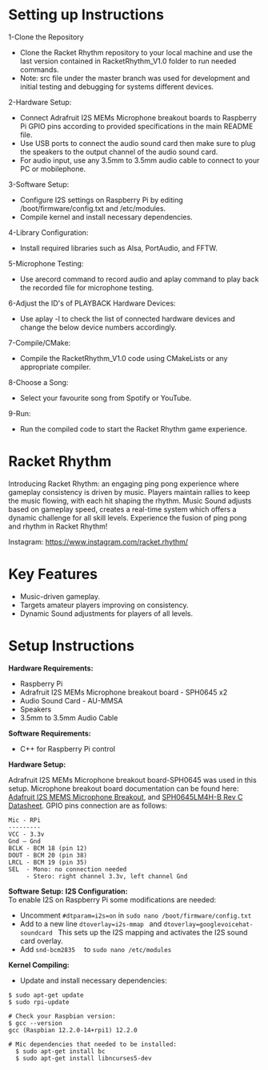 # Setting up Instructions
1-Clone the Repository 
* Clone the Racket Rhythm repository to your local machine and use the last version contained in RacketRhythm_V1.0 folder to run needed commands. 
* Note: src file under the master branch was used for development and initial testing and debugging for systems different devices.

2-Hardware Setup:
* Connect Adrafruit I2S MEMs Microphone breakout boards to Raspberry Pi GPIO pins according to provided specifications in the main README file.
* Use USB ports to connect the audio sound card then make sure to plug the speakers to the output channel of the audio sound card.
* For audio input, use any 3.5mm to 3.5mm audio cable to connect to your PC or mobilephone.

3-Software Setup:
* Configure I2S settings on Raspberry Pi by editing /boot/firmware/config.txt and /etc/modules.
* Compile kernel and install necessary dependencies.

4-Library Configuration:
* Install required libraries such as Alsa, PortAudio, and FFTW.

5-Microphone Testing:
* Use arecord command to record audio and aplay command to play back the recorded file for microphone testing.

6-Adjust the ID's of PLAYBACK Hardware Devices:  
* Use aplay -l to check the list of connected hardware devices and change the below device numbers accordingly.

7-Compile/CMake:
* Compile the RacketRhythm_V1.0 code using CMakeLists or any appropriate compiler.

8-Choose a Song:
* Select your favourite song from Spotify or YouTube.

9-Run:
* Run the compiled code to start the Racket Rhythm game experience.











# Racket Rhythm
Introducing Racket Rhythm: an engaging ping pong experience where gameplay consistency is driven by music. Players maintain rallies to keep the music flowing, with each hit shaping the rhythm. Music Sound adjusts based on gameplay speed, creates a real-time system which offers a dynamic challenge for all skill levels. Experience the fusion of ping pong and rhythm in Racket Rhythm!

Instagram: https://www.instagram.com/racket.rhythm/

# Key Features
* Music-driven gameplay.
* Targets amateur players improving on consistency.
* Dynamic Sound adjustments for players of all levels.

# Setup Instructions
**Hardware Requirements:**
 * Raspberry Pi
 * Adrafruit I2S MEMs Microphone breakout board - SPH0645 x2
 * Audio Sound Card - AU-MMSA
 * Speakers
 * 3.5mm to 3.5mm Audio Cable

**Software Requirements:**
 * C++ for Raspberry Pi control
 
**Hardware Setup:**

Adrafruit I2S MEMs Microphone breakout board-SPH0645 was used in this setup. 
Microphone breakout board documentation can be found here: [Adafruit I2S MEMS Microphone Breakout](https://cdn-learn.adafruit.com/downloads/pdf/adafruit-i2s-mems-microphone-breakout.pdf), and [SPH0645LM4H-B Rev C Datasheet](https://mm.digikey.com/Volume0/opasdata/d220001/medias/docus/908/SPH0645LM4H-B.pdf). GPIO pins connection are as follows:

```
Mic - RPi
---------
VCC - 3.3v
Gnd – Gnd
BCLK - BCM 18 (pin 12)
DOUT - BCM 20 (pin 38)
LRCL - BCM 19 (pin 35)
SEL  - Mono: no connection needed
     - Stero: right channel 3.3v, left channel Gnd
```

**Software Setup:**
**I2S Configuration:**  
To enable I2S on Raspberry Pi some modifications are needed:

* Uncomment ```#dtparam=i2s=on``` in ``` sudo nano /boot/firmware/config.txt ```
* Add to a new line ``` dtoverlay=i2s-mmap  ``` and ``` dtoverlay=googlevoicehat-soundcard  ``` This sets up the I2S mapping and activates the I2S sound card overlay.
* Add ``` snd-bcm2835   ``` to ``` sudo nano /etc/modules ```

**Kernel Compiling:**

* Update and install necessary dependencies:
```
$ sudo apt-get update
$ sudo rpi-update

# Check your Raspbian version:
$ gcc --version
gcc (Raspbian 12.2.0-14+rpi1) 12.2.0

# Mic dependencies that needed to be installed:
  $ sudo apt-get install bc
  $ sudo apt-get install libncurses5-dev
  ```
